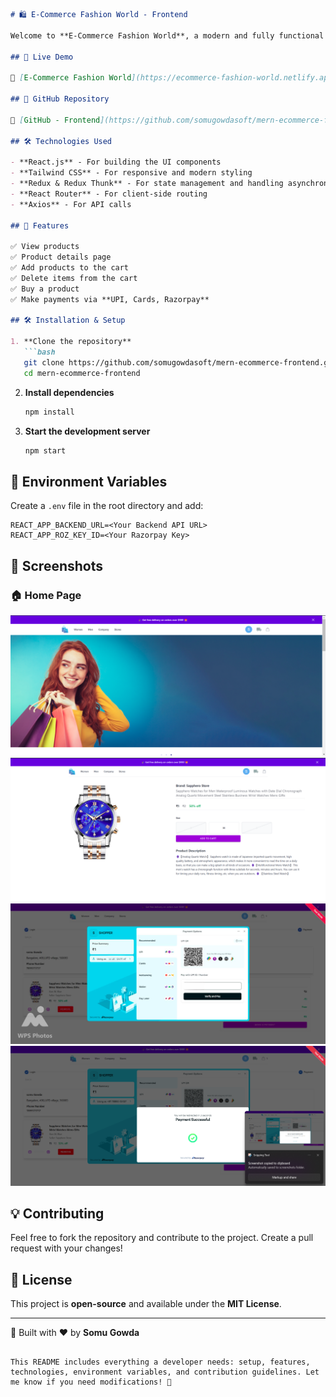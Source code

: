 
```markdown
# 🛍️ E-Commerce Fashion World - Frontend

Welcome to **E-Commerce Fashion World**, a modern and fully functional e-commerce web application built with **React.js, Tailwind CSS, Redux, and Redux Thunk**.

## 🚀 Live Demo

🔗 [E-Commerce Fashion World](https://ecommerce-fashion-world.netlify.app/)

## 📂 GitHub Repository

🔗 [GitHub - Frontend](https://github.com/somugowdasoft/mern-ecommerce-frontend)

## 🛠️ Technologies Used

- **React.js** - For building the UI components  
- **Tailwind CSS** - For responsive and modern styling  
- **Redux & Redux Thunk** - For state management and handling asynchronous operations  
- **React Router** - For client-side routing  
- **Axios** - For API calls  

## 🎯 Features

✅ View products  
✅ Product details page  
✅ Add products to the cart  
✅ Delete items from the cart  
✅ Buy a product  
✅ Make payments via **UPI, Cards, Razorpay**  

## 🛠️ Installation & Setup

1. **Clone the repository**
   ```bash
   git clone https://github.com/somugowdasoft/mern-ecommerce-frontend.git
   cd mern-ecommerce-frontend
   ```
2. **Install dependencies**
   ```bash
   npm install
   ```
3. **Start the development server**
   ```bash
   npm start
   ```

## 📌 Environment Variables

Create a `.env` file in the root directory and add:

```env
REACT_APP_BACKEND_URL=<Your Backend API URL>
REACT_APP_ROZ_KEY_ID=<Your Razorpay Key>
```

## 📸 Screenshots

### 🏠 Home Page
![Home Page](screenshots/1.png)
![hero page](screenshots/4.png)
![product detail](screenshots/7.png)
![payment](screenshots/8.png)

## 💡 Contributing

Feel free to fork the repository and contribute to the project. Create a pull request with your changes!  

## 📄 License

This project is **open-source** and available under the **MIT License**.

---

🚀 Built with ❤️ by **Somu Gowda**
```

This README includes everything a developer needs: setup, features, technologies, environment variables, and contribution guidelines. Let me know if you need modifications! 🚀
